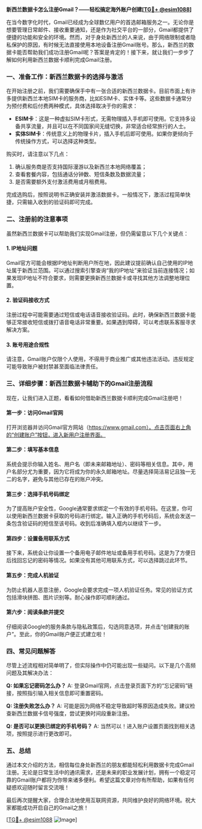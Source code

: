 **新西兰数据卡怎么注册Gmail？——轻松搞定海外账户创建[[TG💪+ @esim1088](https://t.me/s/esim1088)]**

在当今数字化时代，Gmail已经成为全球数亿用户的首选邮箱服务之一。无论你是想要管理日常邮件、接收重要通知，还是作为社交平台的一部分，Gmail都提供了便捷的功能和安全的环境。然而，对于身处新西兰的人来说，由于网络限制或者隐私保护的原因，有时候无法直接使用本地设备注册Gmail账号。那么，新西兰的数据卡能否帮助我们成功注册Gmail呢？答案是肯定的！接下来，就让我们一步步了解如何利用新西兰数据卡顺利完成Gmail注册。

### 一、准备工作：新西兰数据卡的选择与激活

在开始注册之前，我们需要确保手中有一张合适的新西兰数据卡。目前市面上有许多提供新西兰本地SIM卡的服务商，比如ESIM卡、实体卡等。这些数据卡通常分为预付费和后付费两种模式，具体选择取决于你的需求：

- **ESIM卡**：这是一种虚拟SIM卡形式，无需物理插入手机即可使用。它支持多设备共享流量，并且可以在不同国家间无缝切换，非常适合经常旅行的人士。
- **实体SIM卡**：传统意义上的物理卡片，插入手机后即可使用。如果你更倾向于传统操作方式，可以选择这种类型。

购买时，请注意以下几点：
1. 确认服务商是否支持国际漫游以及新西兰本地网络覆盖；
2. 查看套餐内容，包括通话分钟数、短信条数及数据流量；
3. 是否需要额外支付激活费用或月租费用。

完成选购后，按照说明书正确安装并激活数据卡。一般情况下，激活过程简单快捷，只需输入收到的验证码即可完成。

### 二、注册前的注意事项

虽然新西兰数据卡可以帮助我们实现Gmail注册，但仍需留意以下几个关键点：

#### 1. IP地址问题
Gmail官方可能会根据IP地址判断用户所在地，因此建议提前确认自己使用的IP地址属于新西兰范围。可以通过搜索引擎查询“我的IP地址”来验证当前连接情况；如果发现IP地址不符合要求，则需要更换新西兰数据卡或寻找其他方法调整地理位置。

#### 2. 验证码接收方式
注册过程中可能需要通过短信或电话语音接收验证码。此时，确保新西兰数据卡能够正常接收短信或拨打语音电话非常重要。如果遇到障碍，可以考虑联系客服寻求解决方案。

#### 3. 账号用途合规性
请注意，Gmail账户仅限个人使用，不得用于商业推广或其他违法活动。违反规定可能导致账户被封禁甚至面临法律责任。

### 三、详细步骤：新西兰数据卡辅助下的Gmail注册流程

现在，让我们进入正题，看看如何借助新西兰数据卡顺利完成Gmail注册吧！

#### 第一步：访问Gmail官网
打开浏览器并访问Gmail官方网站（https://www.gmail.com）。点击页面右上角的“创建账户”按钮，进入新用户注册界面。

#### 第二步：填写基本信息
系统会提示你输入姓名、用户名（即未来邮箱地址）、密码等相关信息。其中，用户名部分尤为重要，因为它将成为你的永久邮箱地址。尽量选择简洁易记且独一无二的名字，避免与其他已存在的账户冲突。

#### 第三步：选择手机号码绑定
为了提高账户安全性，Google通常要求绑定一个有效的手机号码。在这里，你可以使用新西兰数据卡获取的号码进行绑定。输入正确的手机号码后，系统会发送一条包含验证码的短信至该号码。收到后准确填入框内以继续下一步。

#### 第四步：设置备用联系方式
接下来，系统会让你设置一个备用电子邮件地址或备用手机号码。这是为了方便日后找回忘记的密码等情况。如果没有其他可用联系方式，可以选择跳过此环节。

#### 第五步：完成人机验证
为防止机器人恶意注册，Google会要求完成一项人机验证任务。常见的验证方式包括滑块拼图、图片识别等。耐心操作即可顺利通过。

#### 第六步：阅读条款并提交
仔细阅读Google的服务条款与隐私政策后，勾选同意选项，并点击“创建我的账户”。至此，你的Gmail账户便正式建立啦！

### 四、常见问题解答

尽管上述流程相对简单明了，但实际操作中仍可能出现一些疑问。以下是几个高频问题及其解决办法：

**Q: 如果忘记密码怎么办？**
A: 登录Gmail官网，点击登录页面下方的“忘记密码”链接，按照指引输入相关信息即可重置密码。

**Q: 注册失败怎么办？**
A: 可能是因为网络不稳定导致超时等原因造成失败。建议检查新西兰数据卡信号强度，尝试更换时间段重新注册。

**Q: 是否可以更换已绑定的手机号码？**
A: 当然可以！进入账户设置页面找到相关选项，按照提示进行更改即可。

### 五、总结

通过本文介绍的方法，相信每位身处新西兰的朋友都能轻松利用数据卡完成Gmail注册。无论是日常生活中的通讯需求，还是未来的职业发展计划，拥有一个稳定可靠的Gmail账户都将为你带来诸多便利。希望这篇文章对你有所帮助，如果有任何疑惑欢迎随时留言交流哦！

最后再次提醒大家，合理合法地使用互联网资源，共同维护良好的网络环境。祝大家都能成功开启自己的Gmail之旅！

[[TG💪+ @esim1088](https://t.me/s/esim1088) ![Image](https://i.postimg.cc/4NQfJmqS/Snipaste-2025-05-13-00-14-12.png)]